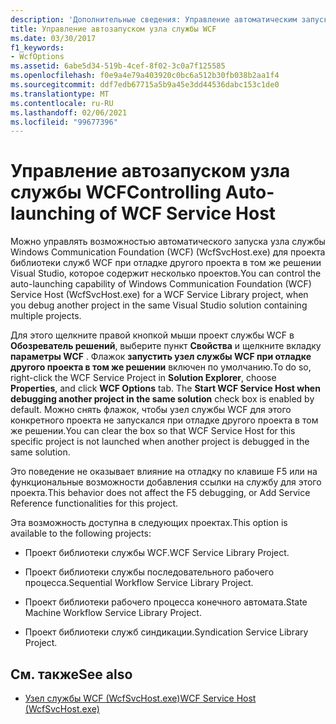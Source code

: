 ```yaml
---
description: 'Дополнительные сведения: Управление автоматическим запуском узла службы WCF'
title: Управление автозапуском узла службы WCF
ms.date: 03/30/2017
f1_keywords:
- WcfOptions
ms.assetid: 6abe5d34-519b-4cef-8f02-3c0a7f125585
ms.openlocfilehash: f0e9a4e79a403920c0bc6a512b30fb038b2aa1f4
ms.sourcegitcommit: ddf7edb67715a5b9a45e3dd44536dabc153c1de0
ms.translationtype: MT
ms.contentlocale: ru-RU
ms.lasthandoff: 02/06/2021
ms.locfileid: "99677396"
---
```

# <a name="controlling-auto-launching-of-wcf-service-host"></a><span data-ttu-id="fcff0-103">Управление автозапуском узла службы WCF</span><span class="sxs-lookup"><span data-stu-id="fcff0-103">Controlling Auto-launching of WCF Service Host</span></span>

<span data-ttu-id="fcff0-104">Можно управлять возможностью автоматического запуска узла службы Windows Communication Foundation (WCF) (WcfSvcHost.exe) для проекта библиотеки служб WCF при отладке другого проекта в том же решении Visual Studio, которое содержит несколько проектов.</span><span class="sxs-lookup"><span data-stu-id="fcff0-104">You can control the auto-launching capability of Windows Communication Foundation (WCF) Service Host (WcfSvcHost.exe) for a WCF Service Library project, when you debug another project in the same Visual Studio solution containing multiple projects.</span></span>  
  
 <span data-ttu-id="fcff0-105">Для этого щелкните правой кнопкой мыши проект службы WCF в **Обозреватель решений**, выберите пункт **Свойства** и щелкните вкладку **параметры WCF** . Флажок **запустить узел службы WCF при отладке другого проекта в том же решении** включен по умолчанию.</span><span class="sxs-lookup"><span data-stu-id="fcff0-105">To do so, right-click the WCF Service Project in **Solution Explorer**, choose **Properties**, and click **WCF Options** tab. The **Start WCF Service Host when debugging another project in the same solution** check box is enabled by default.</span></span> <span data-ttu-id="fcff0-106">Можно снять флажок, чтобы узел службы WCF для этого конкретного проекта не запускался при отладке другого проекта в том же решении.</span><span class="sxs-lookup"><span data-stu-id="fcff0-106">You can clear the box so that WCF Service Host for this specific project is not launched when another project is debugged in the same solution.</span></span>  
  
 <span data-ttu-id="fcff0-107">Это поведение не оказывает влияние на отладку по клавише F5 или на функциональные возможности добавления ссылки на службу для этого проекта.</span><span class="sxs-lookup"><span data-stu-id="fcff0-107">This behavior does not affect the F5 debugging, or Add Service Reference functionalities for this project.</span></span>  
  
 <span data-ttu-id="fcff0-108">Эта возможность доступна в следующих проектах.</span><span class="sxs-lookup"><span data-stu-id="fcff0-108">This option is available to the following projects:</span></span>  
  
- <span data-ttu-id="fcff0-109">Проект библиотеки службы WCF.</span><span class="sxs-lookup"><span data-stu-id="fcff0-109">WCF Service Library Project.</span></span>  
  
- <span data-ttu-id="fcff0-110">Проект библиотеки службы последовательного рабочего процесса.</span><span class="sxs-lookup"><span data-stu-id="fcff0-110">Sequential Workflow Service Library Project.</span></span>  
  
- <span data-ttu-id="fcff0-111">Проект библиотеки рабочего процесса конечного автомата.</span><span class="sxs-lookup"><span data-stu-id="fcff0-111">State Machine Workflow Service Library Project.</span></span>  
  
- <span data-ttu-id="fcff0-112">Проект библиотеки служб синдикации.</span><span class="sxs-lookup"><span data-stu-id="fcff0-112">Syndication Service Library Project.</span></span>  
  
## <a name="see-also"></a><span data-ttu-id="fcff0-113">См. также</span><span class="sxs-lookup"><span data-stu-id="fcff0-113">See also</span></span>

- [<span data-ttu-id="fcff0-114">Узел службы WCF (WcfSvcHost.exe)</span><span class="sxs-lookup"><span data-stu-id="fcff0-114">WCF Service Host (WcfSvcHost.exe)</span></span>](wcf-service-host-wcfsvchost-exe.md)
